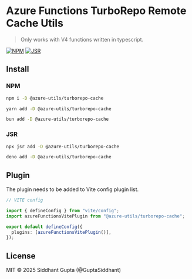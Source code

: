 # Azure Functions TurboRepo Remote Cache Utils

> Only works with V4 functions written in typescript.

[![NPM](https://img.shields.io/npm/v/@azure-utils/turborepo-cache)](https://www.npmjs.com/package/@azure-utils/turborepo-cache)
[![JSR](https://jsr.io/badges/@azure-utils/turborepo-cache)](https://jsr.io/badges/@azure-utils/turborepo-cache)

## Install

### NPM

```sh
npm i -D @azure-utils/turborepo-cache
```

```sh
yarn add -D @azure-utils/turborepo-cache
```

```sh
bun add -D @azure-utils/turborepo-cache
```

### JSR

```sh
npx jsr add -D @azure-utils/turborepo-cache
```

```sh
deno add -D @azure-utils/turborepo-cache
```

## Plugin

The plugin needs to be added to Vite config plugin list.

```ts
// VITE config

import { defineConfig } from "vite/config";
import azureFunctionsVitePlugin from "@azure-utils/turborepo-cache";

export default defineConfig({
  plugins: [azureFunctionsVitePlugin()],
});
```

## License

MIT © 2025 Siddhant Gupta (@GuptaSiddhant)
